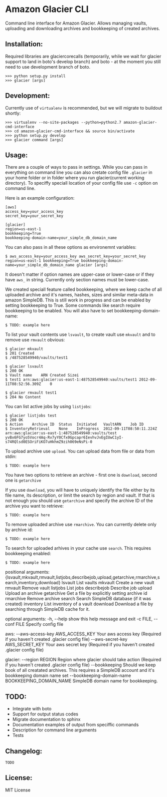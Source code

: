 Amazon Glacier CLI
==================

Command line interface for Amazon Glacier. Allows managing vaults, uploading
and downloading archives and bookkeeping of created archives.

Installation:
-------------

Required libraries are glaciercorecalls (temporarily, while we wait for glacier 
support to land in boto's develop branch) and boto - at the moment you still 
need to use development branch of boto.

    >>> python setup.py install
    >>> glacier [args] 

Development:
------------

Currently use of `virtualenv` is recommended, but we will migrate to buildout shortly:

    >>> virtualenv --no-site-packages --python=python2.7 amazon-glacier-cmd-interface
    >>> cd amazon-glacier-cmd-interface && source bin/activate
    >>> python setup.py develop
    >>> glacier command [args]

Usage:
------

There are a couple of ways to pass in settings. While you can pass in everything
on command line you can also cretate config file `.glacier` in your home folder
or in folder where you run glacier(current working directory). To speciffy speciall
location of your config file use `-c` option on command line.

Here is an example configuration:

    [aws]
    access_key=your_access_key
    secret_key=your_secret_key

    [glacier]
    region=us-east-1
    bookkeeping=True
    bookkeeping-domain-name=your_simple_db_domain_name

You can also pass in all these options as environemnt variables:

    $ aws_access_key=your_access_key aws_secret_key=your_secret_key region=us-east-1 bookkeeping=True bookkeeping-domain-name=your_simple_db_domain_name glacier [args]

It doesn't matter if option names are upper-case or lower-case or if they have 
`aws_` in string. Currently only section names must be lower-case.

We created speciall feature called bookkeeping, where we keep cache of all uploaded
archive and it's names, hashes, sizes and similar meta-data in amazon SimpleDB.
This is still work in progress and can be enabled by setting bookkeeping to True.
Some commands like search require bookkeeping to be enabled. You will also have
to set bookkeeping-domain-name:

    $ TODO: example here

To list your vault contents use `lsvault`, to create vault use `mkvault` and to
remove use `rmvault` obvious:

    $ glacier mkvault
    $ 201 Created
    $ /487528549940/vaults/test1

    $ glacier lsvault      
    $ 200 OK
    $ Vault name	ARN	Created	Sizei
    $ test1	arn:aws:glacier:us-east-1:487528549940:vaults/test1	2012-09-11T08:52:56.309Z	0

    $ glacier rmvault test1
    $ 204 No Content

You can list active jobs by using `listjobs`:

    $ glacier listjobs test
    $ 200 OK
    $ Action	Archive ID	Status	Initiated	VaultARN	Job ID
    $ InventoryRetrieval	None	InProgress	2012-09-11T08:50:11.224Z	arn:aws:glacier:us-east-1:487528549940:vaults/test	yvBx6FG7yo5Vocr4Aq-Rv7yY0Cfx0Gpcapr6IevhvJvEgIUwC1yI-s74RQlsd0ESOriFiKO7uHkhmZ9zih069eNsPi-0

To upload archive use `upload`. You can upload data from file or data from stdin:

    $ TODO: example here

You have two options to retrieve an archive - first one is `download`, 
second one is `getarchive`

If you use `download`, you will have to uniquely identify the file either by 
its file name, its description, or limit the search by region and vault. 
If that is not enough you should use `getarchive` and specify the archive ID of
the archive you want to retrieve:

    $ TODO: example here

To remove uploaded archive use `rmarchive`. You can currently delete only by
archive id:

    $ TODO: example here

To search for uploaded arhives in your cache use `search`. This requires bookkeeping
enabled:

    $ TODO: example here

positional arguments:
  {lsvault,mkvault,rmvault,listjobs,describejob,upload,getarchive,rmarchive,search,inventory,download}
    lsvault             List vaults
    mkvault             Create a new vault
    rmvault             Remove vault
    listjobs            List jobs
    describejob         Describe job
    upload              Upload an archive
    getarchive          Get a file by explicitly setting archive id
    rmarchive           Remove archive
    search              Search SimpleDB database (if it was created)
    inventory           List inventory of a vault
    download            Download a file by searching through SimpleDB cache
                        for it.

optional arguments:
  -h, --help            show this help message and exit
  -c FILE, --conf FILE  Specify config file

aws:
  --aws-access-key AWS_ACCESS_KEY
                        Your aws access key (Required if you haven't created
                        .glacier config file)
  --aws-secret-key AWS_SECRET_KEY
                        Your aws secret key (Required if you haven't created
                        .glacier config file)

glacier:
  --region REGION       Region where glacier should take action (Required if
                        you haven't created .glacier config file)
  --bookkeeping         Should we keep book of all creatated archives. This
                        requires a SimpleDB account and it's bookkeeping
                        domain name set
  --bookkeeping-domain-name BOOKKEEPING_DOMAIN_NAME
                        SimpleDB domain name for bookkeeping.

TODO:
-----

- Integrate with boto
- Support for output status codes
- Migrate documentation to sphinx
- Documentation examples of output from speciffic commands
- Description for command line arguments
- Tests

Changelog:
----------

    TODO

License:
--------

MIT License
